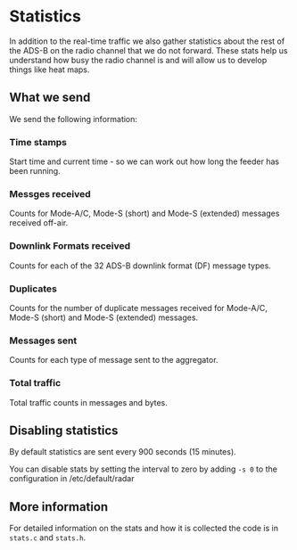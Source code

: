 # Statistics

In addition to the real-time traffic we also gather statistics about the
rest of the ADS-B on the radio channel that we do not forward. These stats
help us understand how busy the radio channel is and will allow us to develop
things like heat maps.


## What we send

We send the following information:

### Time stamps

Start time and current time - so we can work out how long the feeder has been running.

### Messges received

Counts for Mode-A/C, Mode-S (short) and Mode-S (extended) messages received off-air.

### Downlink Formats received

Counts for each of the 32 ADS-B downlink format (DF) message types.

### Duplicates

Counts for the number of duplicate messages received for Mode-A/C, Mode-S (short) and Mode-S (extended)
messages.

### Messages sent

Counts for each type of message sent to the aggregator.

### Total traffic

Total traffic counts in messages and bytes.


## Disabling statistics

By default statistics are sent every 900 seconds (15 minutes).

You can disable stats by setting the interval to zero by adding `-s 0` to the configuration in /etc/default/radar


## More information

For detailed information on the stats  and how it is collected the code is in `stats.c` and `stats.h`.
